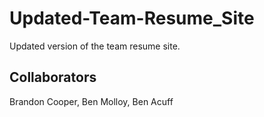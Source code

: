 # Updated-Team-Resume_Site
 Updated version of the team resume site.

## Collaborators
Brandon Cooper, 
Ben Molloy, 
Ben Acuff
